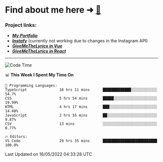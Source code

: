 # Find about me here ➜ [🧑](https://pauabella.dev)

### Project links:
- ***[My Portfolio](https://pauabella.dev)***
- ***[Instafy](https://instafy.me)*** (currently not working due to changes in the Instagram API)
- ***[GiveMeTheLyrics in Vue](https://lyrics.pauabella.dev)***
- ***[GiveMeTheLyrics in React](https://pauabella.dev/GiveMeTheLyrics)***

---
<!--START_SECTION:waka-->
![Code Time](http://img.shields.io/badge/Code%20Time-1%2C056%20hrs%2027%20mins-blue)

📊 **This Week I Spent My Time On** 

```text
💬 Programming Languages: 
TypeScript               16 hrs 11 mins      █████████████░░░░░░░░░░░░   54.7% 
CSS                      5 hrs 54 mins       █████░░░░░░░░░░░░░░░░░░░░   19.99% 
HTML                     4 hrs 17 mins       ███░░░░░░░░░░░░░░░░░░░░░░   14.48% 
JavaScript               2 hrs 55 mins       ██░░░░░░░░░░░░░░░░░░░░░░░   9.87% 
CSV                      13 mins             ░░░░░░░░░░░░░░░░░░░░░░░░░   0.77%

🔥 Editors: 
VS Code                  29 hrs 35 mins      █████████████████████████   100.0%

```


 Last Updated on 16/05/2022 04:33:28 UTC
<!--END_SECTION:waka-->
